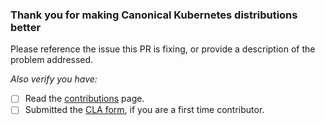### Thank you for making Canonical Kubernetes distributions better

Please reference the issue this PR is fixing, or provide a description of the problem addressed.

*Also verify you have:*

* [ ] Read the [contributions](https://github.com/ubuntu/microk8s/blob/master/CONTRIBUTING.md) page.
* [ ] Submitted the [CLA form](https://ubuntu.com/legal/contributors/agreement), if you are a first time contributor.

